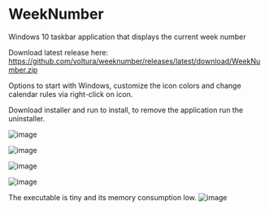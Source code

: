# WeekNumber
Windows 10 taskbar application that displays the current week number

Download latest release here: https://github.com/voltura/weeknumber/releases/latest/download/WeekNumber.zip

Options to start with Windows, customize the icon colors and change calendar rules via right-click on icon.

Download installer and run to install, to remove the application run the uninstaller.

![image](https://user-images.githubusercontent.com/2292809/118048375-7da1bb80-b37c-11eb-9393-0c4a3736dd83.png)

![image](https://user-images.githubusercontent.com/2292809/118048506-a924a600-b37c-11eb-8908-68e424e65dcd.png)

![image](https://user-images.githubusercontent.com/2292809/118048718-f4d74f80-b37c-11eb-8b36-211250ff25c5.png)

![image](https://user-images.githubusercontent.com/2292809/118050315-4e407e00-b37f-11eb-8ac9-17cc1a08aa08.png)

The executable is tiny and its memory consumption low.
![image](https://user-images.githubusercontent.com/2292809/118325509-dfd8f880-b503-11eb-8cef-5b24f6e8007f.png)
